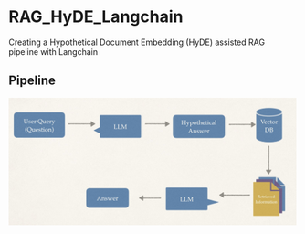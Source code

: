 # RAG_HyDE_Langchain
Creating a Hypothetical Document Embedding (HyDE) assisted RAG pipeline with Langchain

## Pipeline
![Alt text](RAG-Pipeline.jpg?raw=true "Pipeline")
